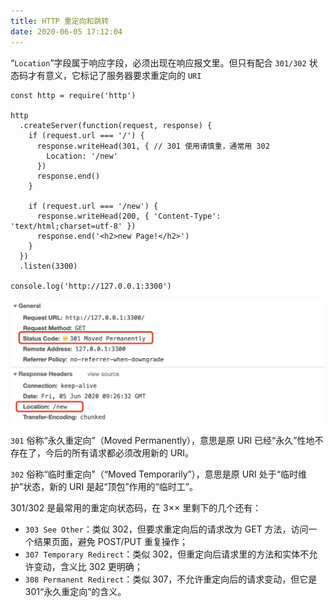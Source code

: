 ```yaml
---
title: HTTP 重定向和跳转
date: 2020-06-05 17:12:04
---
```


“`Location`”字段属于响应字段，必须出现在响应报文里。但只有配合 `301/302` 状态码才有意义，它标记了服务器要求重定向的 `URI`

```TS {7}
const http = require('http')

http
  .createServer(function(request, response) {
    if (request.url === '/') {
      response.writeHead(301, { // 301 使用请慎重，通常用 302
        Location: '/new'
      })
      response.end()
    }

    if (request.url === '/new') {
      response.writeHead(200, { 'Content-Type': 'text/html;charset=utf-8' })
      response.end('<h2>new Page!</h2>')
    }
  })
  .listen(3300)

console.log('http://127.0.0.1:3300')
```

![](../../../assets/http/series/redirect.png)

`301` 俗称“<span class='orange'>永久重定向</span>”（Moved Permanently），意思是原 URI 已经“永久”性地不存在了，今后的所有请求都必须改用新的 URI。

`302` 俗称“<span class='orange'>临时重定向</span>”（“Moved Temporarily”），意思是原 URI 处于“临时维护”状态，新的 URI 是起“顶包”作用的“临时工”。

301/302 是最常用的重定向状态码，在 3×× 里剩下的几个还有：

- `303 See Other`：类似 302，但要求重定向后的请求改为 GET 方法，访问一个结果页面，避免 POST/PUT 重复操作；
- `307 Temporary Redirect`：类似 302，但重定向后请求里的方法和实体不允许变动，含义比 302 更明确；
- `308 Permanent Redirect`：类似 307，不允许重定向后的请求变动，但它是 301“永久重定向”的含义。
